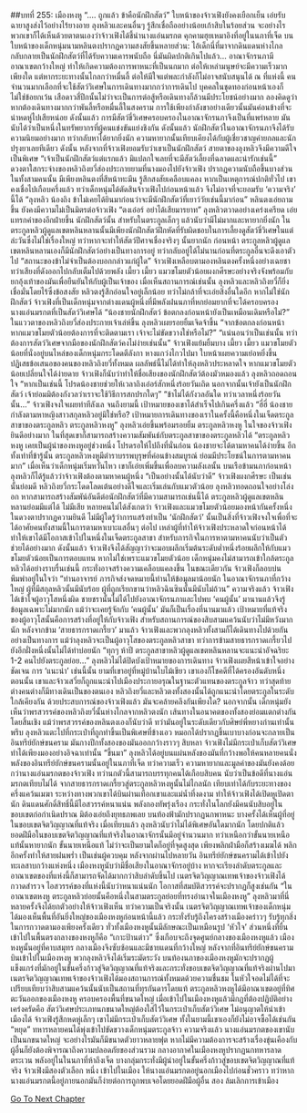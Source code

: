 ##บทที่ 255: เมืองหงหู
“.... ถูกแล้ว ข้าคือนักฝึกสัตว์”
ใบหน้าของจ้าวเฟิงยังคงเยือกเย็น เอ่ยรับฉายาสูงส่งไว้อย่างไร้ยางอาย
ลุงหลิวและคนอื่นๆ รู้สึกเชื่อถืออย่างน้อยเก้าสิบในร้อยส่วน
จะอย่างไร พวกเขาก็ได้เห็นด้วยตาตนเองว่าจ้าวเฟิงได้ชี้นำนางแอ่นมรกต คุกคามฮุยเหมาอิงที่อยู่ในนภาที่เจ็ด
บนใบหน้าของเด็กหนุ่มนามหลินตงปรากฏความสงสัยขึ้นหลายส่วน: ไอ้เด็กนี่ที่มาจากดินแดนห่างไกล กลับกลายเป็นนักฝึกสัตว์ที่ได้รับความเคารพนับถือ นี่มันผิดปกติเกินไปแล้ว...
อาณาจักรนภามีอาณาเขตกว้างใหญ่ ทำให้เกิดความต้องการพาหนะที่เป็นนกมาก
ต่อให้เหล่ามนุษย์จะมีความเร็วมากเพียงใด แต่หากระยะทางนั้นไกลกว่าหมื่นลี้ ต่อให้มีใจแต่พละกำลังก็ไม่อาจสนับสนุนได้
ณ ที่แห่งนี้ คนจำนวนมากเลือกที่จะใช้สัตว์วิเศษในการเดินทางมากกว่าการเดินไป บุคคลในชุดทองก่อนหน้าเองก็ไม่ใช่ข้อยกเว้น เสือดาวสี่ปีกนั้นไม่ว่าจะเป็นการต่อสู้หรือเดินทางก็ล้วนมีประโยชน์อย่างมาก
ลองคิดดูว่า หากต้องเดินทางมากกว่าพันลี้หรือหมื่นลี้ในสงคราม การใช้เพียงกำลังขาอย่างเดียวนั้นมันค่อนข้างที่จะน่าหดหู่ไปเสียหน่อย
ดังนั้นแล้ว
การมีสัตว์ขี่วิเศษครอบครองในอาณาจักรนภาจึงเป็นที่แพร่หลาย มันนับได้ว่าเป็นหนึ่งในทรัพยากรที่ผู้คนแข่งขันแย่งชิงกัน
ดังนั้นแล้ว นักฝึกสัตว์ในอาณาจักรนภาจึงได้รับความนิยมอย่างมาก ทว่ากลับหาได้ยากยิ่งนัก ความหายากนั้นเทียบเคียงได้กับผู้เชี่ยวชาญค่ายกลและนักปรุงยาเลยทีเดียว
ดังนั้น หลังจากที่จ้าวเฟิงยอมรับว่าเขาเป็นนักฝึกสัตว์ สายตาของลุงหลิวจึงมีความดีใจเป็นพิเศษ
“เจ้าเป็นนักฝึกสัตว์แต่แรกแล้ว มิแปลกใจเลยที่จะมีสัตว์เลี้ยงที่ฉลาดและน่ารักเช่นนี้”
ดวงตาใสกระจ่างของหลิวถิงยวี่ส่องประกายยามที่นางมองไปยังจ้าวเฟิง ปรากฏความนับถือขึ้นบางส่วน
ในทั้งสามคนนั้น มีเพียงหลินตงที่สีหน้าทะมึน รู้สึกสงสัยเคลือบแคลง
หากเป็นเหตุการณ์ปกติทั่วไป เขาคงเชื่อไปเกือบครึ่งแล้ว
ทว่าเด็กหนุ่มได้ตัดสินจ้าวเฟิงไปก่อนหน้าแล้ว จึงไม่อาจที่จะยอมรับ ‘ความจริง’ นี้ได้
“ลุงหลิว น้องถิง ข้าไม่เคยได้ยินมาก่อนว่าจะมีนักฝึกสัตว์ที่เยาว์วัยเช่นนี้มาก่อน”
หลินตงเอ่ยถามขึ้น ยังคงมีความไม่เป็นมิตรต่อจ้าวเฟิง
“ตงเอ๋อร์ อย่าได้เสียมารยาท”
ลุงหลิวตวาดอย่างเคร่งเครียด เอ่ยแทรกคำของอีกฝ่ายขึ้น
นักฝึกสัตว์นั้น สำหรับในตระกูลเล็กๆ แล้วนับว่ามีไม่มากและหายากยิ่งนัก
ในตระกูลหลิวผู้ดูแลเขตหลินหลานนั้นมีเพียงนักฝึกสัตว์ฝึกหัดที่รับผิดชอบในการเลี้ยงดูสัตว์ขี่วิเศษในแต่ล่ะวันซึ่งไม่ใช่เรื่องใหญ่ ทว่าหากจะทำให้สัตว์ปีศาจเชื่องจริงๆ นั้นยากนัก
ก่อนหน้า ตระกูลหลิวผู้ดูแลเขตหลินหลานเองก็มีนักฝึกสัตว์อย่างเป็นทางการอยู่ ทว่ากลับอยู่ได้ไม่นานก่อนที่ตระกูลอื่นจะดึงเอาตัวไป
“สถานะของข้าไม่จำเป็นต้องบอกกล่าวแก่ผู้ใด”
จ้าวเฟิงเหลือบตามองหลินตงครั้งหนึ่งอย่างเฉยชา ทว่าเสียงที่ดังออกไปกลับเต็มไปด้วยพลัง
เมี้ยว เมี้ยว
แมวขโมยตัวน้อยผงกศีรษะอย่างจริงจังพร้อมกับยกอุ้งเท้าของมันเพื่อยืนยันให้กับผู้เป็นเจ้าของ
เมื่อเห็นสถานการณ์เช่นนั้น ลุงหลิวและหลิวถิงยวี่ก็ยิ่งเชื่อมั่นโดยไร้ซึ่งข้อสงสัย
หลิวตงรู้สึกอ่อนใจอยู่เล็กน้อย ทว่าไม่กล้าที่จะเอ่ยสิ่งอื่นใดอีก
หากไม่ใช่นักฝึกสัตว์ จ้าวเฟิงที่เป็นเด็กหนุ่มจากต่างแดนผู้หนึ่งที่มีพลังฝนนภาที่หกย่อมยากที่จะได้ครอบครองนางแอ่นมรกตที่เป็นสัตว์วิเศษได้
“น้องชายนักฝึกสัตว์ ข้อตกลงก่อนหน้ายังเป็นเหมือนเดิมหรือไม่?”
ในแววตาของหลิวถิงยวี่ส่องประกายเจ้าเล่ห์ขึ้น
ลุงหลิวเผยรอยยิ้มเจิดจ้าขึ้น “จากข้อตกลงก่อนหน้า หากแมวขโมยตัวน้อยต้องการที่จะติดตามเรา เจ้าจะไม่ขัดขวางใช่หรือไม่?”
“แน่นอนว่าเป็นเช่นนั้น ทว่าต้องการสัตว์วิเศษจากมือของนักฝึกสัตว์คงไม่ง่ายเช่นนั้น”
จ้าวเฟิงแย้มยิ้มบาง
เมี้ยว เมี้ยว
แมวขโมยตัวน้อยที่นั่งอยู่บนไหล่ของเด็กหนุ่มกระโดดตีลังกา หางแกว่งไกวไปมา ใบหน้าเผยความเย่อหยิ่งขึ้น ปฏิเสธข้อเสนอของคนของหลิวถิงยวี่ทั้งหมด
ผลลัพธ์นี้ไม่ได้ทำให้ลุงหลิวประหลาดใจ
หากแมวขโมยตัวน้อยเปลี่ยนใจได้ง่ายดาย จ้าวเฟิงก็นับว่าทำให้ชื่อเสียงของนักฝึกสัตว์ต้องมัวหมองแล้ว
ลุงหลิวถอดถอนใจ “หากเป็นเช่นนี้ โปรดน้องชายช่วยให้เวลาถิงเอ๋อร์สักหนึ่งร้อยวันเถิด นอกจากนั้นเจ้ายังเป็นนักฝึกสัตว์ เจ้าย่อมมิต้องกังวลว่าเราจะใช้วิธีการสกปรกใดๆ”
“ข้าไม่ได้กังวลอันใด ทว่าเวลาหนึ่งร้อยวันนั้น...”
จ้าวเฟิงจงใจเผยท่าทีลังเล
จนถึงยามนี้ เป้าหมายของเขาได้สำเร็จไปเกินครึ่งแล้ว
“ฮี่ฮี่ น้องชายกำลังตามหาหญิงสาวสกุลหลิวอยู่มิใช่หรือ? เป้าหมายการเดินทางของเราในครั้งนี้คือหนึ่งในเจ็ดตระกูลสาขาของตระกูลหลิว ตระกูลหลิวหงหู”
ลุงหลิวเอ่ยขึ้นพร้อมรอยยิ้ม
ตระกูลหลิวหงหู
ในใจของจ้าวเฟิงยินดีอย่างมาก ในที่สุดเขาก็สามารถสร้างความสัมพันธ์กับตระกูลสาขาของตระกูลหลิวได้
“ตระกูลหลิวหงหู เคยเป็นผู้นำของหงหูอยู่ช่วงหนึ่ง โปรดรอให้ไปถึงที่นั่นก่อน น้องชายจะได้ตามหาคนได้ง่ายขึ้น อีกทั้งเท่าที่ข้ารู้นั้น ตระกูลหลิวหงหูมีตำราบรรพบุรุษที่ค่อนข้างสมบูรณ์ ย่อมมีประโยชน์ในการตามหาคนมาก”
เมื่อเห็นว่าเด็กหนุ่มเริ่มหวั่นไหว เขาก็เอ่ยเพิ่มขึ้นเพื่อลบความลังเลนั้น
บนเรือข้ามนภาก่อนหน้า ลุงหลิวก็ได้รู้แล้วว่าจ้าวเฟิงต้องตามหาคนผู้หนึ่ง
“เป็นอย่างนั้นได้นับว่าดี”
จ้าวเฟิงผงกศีรษะ
เป็นเช่นนั้นย่อมดี
หลิวถิงยวี่กระโดดโลดเต้นอย่างดีใจและเริ่มเล่นกับแมวตัวน้อย
ลุงหลิวทอดถอนใจอย่างโล่งอก หากสามารถสร้างสัมพัน์อันดีต่อนักฝึกสัตว์ที่มีความสามารถเช่นนี้ได้ ตระกูลหลิวผู้ดูแลเขตหลินหลานย่อมมีแต่ได้ ไม่มีเสีย
หลายคนไม่ได้สังเกตว่า
จ้าวเฟิงและแมวขโมยตัวน้อยมองหน้ากันครั้งหนึ่ง ในดวงตาปรากฏความยินดี
ไม่มีผู้ใดรู้ว่าการแสร้งทำเป็น ‘นักฝึกสัตว์’ นั้นเป็นสิ่งที่จ้าวเฟิงจงใจเพื่อที่จะได้อาศัยคนทั้งสามนี้ในการตามหาเบาะแสอื่นๆ ต่อไป
เหล่าผู้ที่ทำให้จ้าวเฟิงประหลาดใจก่อนหน้าได้ทำให้เขาได้มีโอกาสเข้าไปในหนึ่งในเจ็ดตระกูลสาขา สำหรับภารกิจในการหาตามหาคนนับว่าเป็นตัวช่วยได้อย่างมาก
ดังนั้นแล้ว จ้าวเฟิงจึงได้สัญญาว่าจะมอบผลึกเริ่มต้นระดับต่ำหนึ่งร้อยผลึกให้กับแมวขโมยตัวน้อยเป็นการตอบแทน
หากไม่ใช่เพราะแมวขโมยตัวน้อย เด็กหนุ่มคงไม่สามารถเข้าใกล้ตระกูลหลิวได้อย่างราบรื่นเช่นนี้ กระทั่งอาจสร้างความเคลือบแคลงขึ้น
ในขณะเดียวกัน จ้าวเฟิงก็ลอบบ่นพึมพำอยู่ในใจว่า “ท่านอาจารย์ ภารกิจส่งจดหมายนี้ท่านให้ข้อมูลมาน้อยนัก ในอาณาจักรนภาที่กว้างใหญ่ ผู้ที่มีสกุลหลิวนั้นมีนับร้อย ผู้ที่ถูกเรียกขานว่าหลิวฉินซินนั้นมีนับไม่ถ้วน”
ความจริงแล้ว จ้าวเฟิงได้เข้าใจผู้อาวุโสหนึ่งผิด
ชายชรานั้นไม่ได้ไปยังอาณาจักรนภาและไปพบ ‘คนผู้นั้น’ มานานแล้วจึงรู้ข้อมูลเฉพาะไม่มากนัก แม้ว่าจะเคยรู้จักกับ ‘คนผู้นั้น’ มันก็เป็นเรื่องที่นานมาแล้ว
เป้าหมายที่แท้จริงของผู้อาวุโสนั้นคือการสร้างที่อยู่ให้กับจ้าวเฟิง สำหรับสถานการณ์ของสิบสามแคว้นนับว่าไม่มีหวังมากนัก
หลังจากข้าม ‘สายธารกราดเกรี้ยว’ มาแล้ว จ้าวเฟิงและพวกลุงหลิวทั้งสามก็ได้เดินทางไปด้วยกันอย่างเป็นทางการ
แม้ว่าลุงหลิวจะเป็นผู้อาวุโสของตระกูลหลิวสาขา ทว่าการข้ามสายธารกราดเกรี้ยวไปยังอีกฝั่งหนึ่งนั้นไม่ได้ทำบ่อยนัก
“ทุกๆ ห้าปี ตระกูลสาขาหลิวผู้ดูแลเขตหลินหลานจะแนะนำอัจฉริยะ 1-2 คนไปยังตระกูลย่อย...”
ลุงหลิวไม่ได้ปิดบังเป้าหมายของการเดินทาง
จ้าวเฟิงเผยสีหน้าเข้าใจอย่างชัดเจน การ ‘แนะนำ’ เช่นนี้นั้น ยามที่เขาอยู่ที่หมู่บ้านใบไม้เขียว เขาเองก็โชคดีที่ได้ครองอันดับหนึ่ง
ตอนนั้น เขาและจ้าวเสวี่ยก็ถูกแนะนำไปเมืองประกายอรุณในฐานะตัวแทนของตระกูลจ้าว ทว่าสุดท้ายต่างคนต่างก็มีทางเดินเป็นของตนเอง
หลิวถิงยวี่และหลิวตงทั้งสองนั้นได้ถูกแนะนำโดยตระกูลในระดับใกล้เคียงกัน ด้วยประสบการณ์ของจ้าวเฟิงแล้ว มันจะคล้ายคลึงกันเพียงใด?
นอกจากนั้น เด็กหนุ่มยังเห็นว่าพรสวรรค์ของหลิวถิงยวี่นั้นห่างไกลจากหลิวตงนัก เส้นทางในอนาคตของทั้งสองย่อมแตกต่างกันโดยสิ้นเชิง แม้ว่าพรสวรรค์ของหลินตงเองก็นับว่าดี ทว่ามันอยู่ในระดับเดียวกับศิษย์พี่หยางก่านเท่านั้น
พรึบ
ลุงหลิวแตะไปที่กระเป๋าที่ถูกทำขึ้นเป็นพิเศษที่ข้างเอว หมอกได้ปรากฏขึ้นเบาบางก่อนจะกลายเป็นอินทรีย์ยักษ์ขนคราม มันกางปีกทั้งสองของมันออกกว้างราวๆ สิบหลา
จ้าวเฟิงไม่มีกระเป๋าเก็บสัตว์วิเศษ ทำได้เพียงมองอย่างอิจฉาเท่านั้น
“ขึ้นมา”
ลุงหลิวได้อยู่บนแผ่นหลังของมันที่กว้างพอให้คนหลายคนนั่ง
พลังของอินทรีย์ยักษ์ขนครามนั้นอยู่ในนภาที่เจ็ด ทว่าความเร็ว ความหายากและมูลค่าของมันยังคงด้อยกว่านางแอ่นมรกตของจ้าวเฟิง
ทว่านกตัวนี้สามารถบรรทุกคนได้เกือบสิบคน นับว่าเป็นข้อดีที่นางแอ่นมรกตเทียบไม่ได้
จากสายธารกราดเกรี้ยวสู่ตระกูลหลิวหงหูนั้นไม่ไกลนัก เทียบเท่าได้กับระยะทางของครึ่งแคว้นเมฆา
ระหว่างทางพวกเขาได้บินผ่านเทือกเขาและแม่น้ำที่งดงาม ทำให้จ้าวเฟิงได้เปิดหูเปิดตานัก
ดินแดนศักดิ์สิทธิ์นี้มีไอสวรรค์หนาแน่น พลังกองทัพรุ่งเรือง กระทั่งในโลกยังมีคนนับสิบอยู่ในขอบเขตก่อกำเนิดปราณ มิต้องเอ่ยถึงยุทธภพเลย
บนท้องฟ้ามักปรากฏนกพาหนะ บางครั้งได้เห็นผู้ที่อยู่ในขอบเขตจิตวิญญาณที่แท้จริง
เมื่อเทียบแล้ว ลุงหลิวนับว่าไม่ได้พิเศษอันใดมากนัก
โดยปกติแล้ว ยอดฝีมือในขอบเขตจิตวิญญาณที่แท้จริงในอาณาจักรนั้นมีอยู่จำนวนมาก
ทว่าเหนือกว่าขั้นนายเหนือแท้นั้นหายากนัก
ขั้นนายเหนือแท้ ไม่ว่าจะเป็นยามใดก็อยู่ที่จุดสูงสุด เพียงพลิกฝ่ามือก็สร้างเมฆได้ พลิกอีกครั้งทำให้สายฝนพร่ำ เป็นเช่นผู้ควบคุม
หลังจากผ่านไปหลายวัน
อินทรีย์ยักษ์ขนครามได้เข้าไปยังทะเลสาบกว้างแห่งหนึ่ง
เมืองหงหูนับว่ามีชื่อเสียงในอาณาจักรอยู่บ้าง หากจะเรียงลำดับตระกูลและอาณาเขตของที่แห่งนี้ก็สามารถจัดได้มากกว่าสิบลำดับขึ้นไป
เนตรจิตวิญญาณเทพเจ้าของจ้าวเฟิงได้กวาดสำรวจ ไอสวรรค์ของที่แห่งนี้นับว่าหนาแน่นนัก โอกาสที่สมบัติสวรรค์จะปรากฏก็สูงเช่นกัน
“ในอาณาเขตหงหู ตระกูลหลิวย่อยนั้นคือหนึ่งในสามตระกูลย่อยที่ทรงอำนาจในเมืองหงหู”
ลุงหลิวมาที่นี่หลายครั้งจึงได้ยกตัวอย่างให้จ้าวเฟิงเห็น
ทว่าความเป็นจริงนั้น เนตรจิตวิญญาณเทพเจ้าของเด็กหนุ่มได้มองเห็นพื้นที่อันยิ่งใหญ่ของเมืองหงหูก่อนหน้านี้แล้ว กระทั่งรับรู้ถึงโครงสร้างเมืองคร่าวๆ รับรู้ทุกสิ่งในการกวาดตามองเพียงครั้งเดียว
ทั่วทั้งเมืองหงหูนั้นมีลักษณะเป็นเหมือนรูป ‘หัวใจ’
ส่วนหนึ่งที่ยื่นเข้าไปในพื้นตรงกลางของหงหูก็คือ “เกาะป้านต่าว” ซึ่งเกือบจะถึงจุดศูนย์กลางของเมืองหงหูแล้ว
เมืองหงหูนั้นอยู่ที่คาบสมุทร กลางเมืองจึงซับซ้อนและมีชายแดนที่กว้างใหญ่
หลังจากที่อินทรีย์ยักษ์ขนครามบินเข้าไปในเมืองหงหู พวกลุงหลิวจึงได้เริ่มระมัดระวัง
บนท้องนภาของเมืองหงหูมักจะปรากฏผู้แข็งแกร่งที่มักอยู่ในขั้นครึ่งก้าวสู่จิตวิญญาณที่แท้จริงและกระทั่งขอบเขตจิตวิญญาณที่แท้จริงผ่านไปมา
เนตรจิตวิญญาณเทพเจ้าของจ้าวเฟิงได้มองสถานการณ์ทั้งหมดด้วยความชื่นชม ในหัวใจอดไม่ได้ที่จะเปรียบเทียบว่าสิบสามแคว้นนั้นนับเป็นสถานที่ทุรกันดารโดยแท้
ตระกูลหลิวหงหูได้มีอาณาเขตอยู่ที่ทิศตะวันออกของเมืองหงหู ครอบครองพื้นที่ขนาดใหญ่
เมื่อเข้าไปในเมืองหงหูแล้วมีกฏที่ต้องปฏิบัติอย่างเคร่งครัดคือ สัตว์วิเศษประเภทนกขนาดใหญ่ต้องใส่ไว้ในกระเป๋าเก็บสัตว์วิเศษ ไม่อนุญาตให้นำเข้าเมืองได้
จ้าวเฟิงรู้สึกหดหู่เล็กๆ เขาไม่มีกระเป๋าเก็บสัตว์วิเศษ ทั้งในยามนี้เขาเองก็ยังไม่อาจซื้อได้เช่นกัน
“หยุด”
ทหารหลายคนได้พุ่งเข้าไปขัดขวางเด็กหนุ่มตระกูลจ้าว
ความจริงแล้ว นางแอ่นมรกตของเขานับเป็นนกขนาดใหญ่ จะอย่างไรมันก็มีขนาดตัวยาวหลายฟุต หากไม่มีความต้องการจะสร้างเรื่องขุ่นเคืองกับผู้อื่นก็ยังต้องพิจารณาถึงความปลอดภัยของส่วนรวม
กลางอากาศในเมืองหงหูปรากฏนกทหารลาดตระเวน พลังอยู่ในในนภาที่ห้าถึงเจ็ด บางกลุ่มกระทั่งมีผู้นำอยู่ในขั้นครึ่งก้าวสู่ขอบเขตจิตวิญญาณที่แท้จริง
จ้าวเฟิงมีสองตัวเลือก
หนึ่ง เข้าไปในเมือง ให้นางแอ่นมรกตอยู่นอกเมืองไปก่อนชั่วคราว
ทว่าหากนางแอ่นมรกตนี้อยู่ภายนอกมันก็ง่ายต่อการถูกพบเจอโดยยอดฝีมือผู้อื่น
สอง ล้มเลิกการเข้าเมือง


[Go To Next Chapter]( ./35.md)